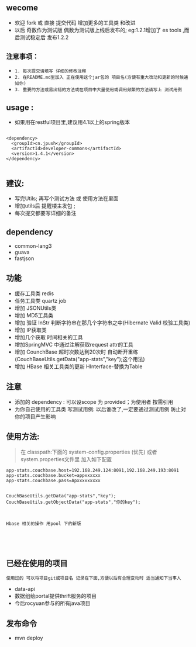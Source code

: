 
## wecome
* 欢迎 fork 或 直接 提交代码 增加更多的工具类 和改进
* 以后 奇数作为测试版 偶数为测试版上线后发布的; eg:1.2.1增加了 es tools ,而后测试稳定后 发布1.2.2

## `注意事项：`
* `1. 每次提交请填写 详细的修改注释`
* `2. 在README.md里加入 正在使用这个jar包的 项目名(方便有重大改动和更新的时候通知你)`
* `3. 重要的方法或易出错的方法或在项目中大量使用或调用频繁的方法请写上 测试用例`

## usage :

* 如果用在restful项目里,建议用4.1以上的spring版本

```

<dependency>
  <groupId>cn.jpush</groupId>
  <artifactId>developer-commons</artifactId>
  <version>1.4.1</version>
</dependency>


```

## 建议:
* 写完Utils; 再写个测试方法 或 使用方法在里面
* 增加utils后 提醒楼主发包 ;
* 每次提交都要写详细的备注





## dependency
* common-lang3
* guava
* fastjson


## 功能

* 缓存工具类 redis
* 任务工具类 quartz job
* 增加 JSONUtils类
* 增加 MD5工具类
* 增加 验证 InStr  判断字符串在那几个字符串之中(Hibernate Valid 校验工具类)
* 增加 IP获取类
* 增加几个获取 时间相关的工具
* 增加SpringMVC 中通过注解获取request attr的工具
* 增加 CounchBase 超时次数达到20次时 自动断开重练(CouchBaseUtils.getData("app-stats","key");这个用法)
* 增加 HBase 相关工具类的更新 HInterface-替换为Table



## 注意
* 添加的 dependency : 可以设scope 为 <scope>provided</scope>；为使用者 按需引用
* 为你自己使用的工具类 写测试用例: 以后谁改了,一定要通过测试用例 防止对你的项目产生影响



## 使用方法:

> 在 classpath:下面的 system-config.properties (优先) 或者system.properties文件里 加入如下配置
```
app-stats.couchbase.host=192.168.249.124:8091,192.168.249.193:8091
app-stats.couchbase.bucket=appxxxxxx
app-stats.couchbase.pass=Apxxxxxxxxx


CouchBaseUtils.getData("app-stats","key");
CouchBaseUtils.getObjectData("app-stats","你的key");



Hbase 相关的操作 用pool 下的新版
```


```




```



## 已经在使用的项目
`使用过的 可以将项目git或项目名 记录在下面,方便以后有合理变动时 适当通知下当事人`

* data-api
* 数据组给portal提供thrift服务的项目
* 今后rocyuan参与的所有java项目


## 发布命令
* mvn deploy

